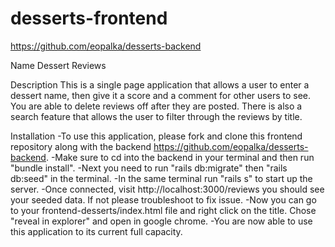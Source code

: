 # desserts-frontend


https://github.com/eopalka/desserts-backend

Name
Dessert Reviews

Description
This is a single page application that allows a user to enter a dessert name, then give it a score and a comment for other users to see. You are able to delete reviews off after they are posted. There is also a search feature that allows the user to filter through the reviews by title.

Installation
-To use this application, please fork and clone this frontend repository along with the backend https://github.com/eopalka/desserts-backend.
-Make sure to cd into the backend in your terminal and then run "bundle install".
-Next you need to run "rails db:migrate" then "rails db:seed" in the terminal.
-In the same terminal run "rails s" to start up the server.
-Once connected, visit http://localhost:3000/reviews you should see your seeded data. If not please troubleshoot to fix issue.
-Now you can go to your frontend-desserts/index.html file and right click on the title. Chose "reveal in explorer" and open in google chrome.
-You are now able to use this application to its current full capacity.
